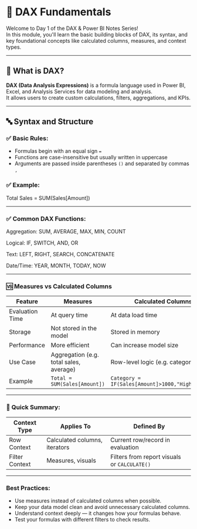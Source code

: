 # 🧠 DAX Fundamentals

Welcome to Day 1 of the DAX & Power BI Notes Series!  
In this module, you'll learn the basic building blocks of DAX, its syntax, and key foundational concepts like calculated columns, measures, and context types.

---

## 📌 What is DAX?

**DAX (Data Analysis Expressions)** is a formula language used in Power BI, Excel, and Analysis Services for data modeling and analysis.  
It allows users to create custom calculations, filters, aggregations, and KPIs.

---

## 🔤 Syntax and Structure

### ✅ Basic Rules:
- Formulas begin with an equal sign `=`
- Functions are case-insensitive but usually written in uppercase
- Arguments are passed inside parentheses `()` and separated by commas `,`

### ✅ Example:
Total Sales = SUM(Sales[Amount])

---

### ✅ Common DAX Functions:
Aggregation: SUM, AVERAGE, MAX, MIN, COUNT

Logical: IF, SWITCH, AND, OR

Text: LEFT, RIGHT, SEARCH, CONCATENATE

Date/Time: YEAR, MONTH, TODAY, NOW

---

### 🆚 Measures vs Calculated Columns

| Feature         | Measures                                | Calculated Columns                               |
| --------------- | --------------------------------------- | ------------------------------------------------ |
| Evaluation Time | At query time                           | At data load time                                |
| Storage         | Not stored in the model                 | Stored in memory                                 |
| Performance     | More efficient                          | Can increase model size                          |
| Use Case        | Aggregation (e.g. total sales, average) | Row-level logic (e.g. category, flag)            |
| Example         | `Total = SUM(Sales[Amount])`            | `Category = IF(Sales[Amount]>1000,"High","Low")` |

---

### 🧠 Quick Summary:
| Context Type   | Applies To                    | Defined By                                   |
| -------------- | ----------------------------- | -------------------------------------------- |
| Row Context    | Calculated columns, iterators | Current row/record in evaluation             |
| Filter Context | Measures, visuals             | Filters from report visuals or `CALCULATE()` |

---

### Best Practices:
- Use measures instead of calculated columns when possible.
- Keep your data model clean and avoid unnecessary calculated columns.
- Understand context deeply — it changes how your formulas behave.
- Test your formulas with different filters to check results.

